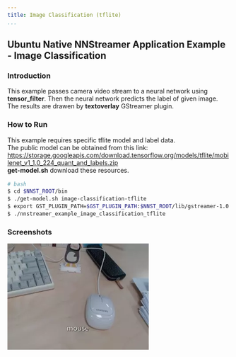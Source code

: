```yaml
---
title: Image Classification (tflite)
...
```


## Ubuntu Native NNStreamer Application Example - Image Classification
### Introduction
This example passes camera video stream to a neural network using **tensor_filter**. 
Then the neural network predicts the label of given image. The results are drawen by **textoverlay** GStreamer plugin.

### How to Run
This example requires specific tflite model and label data.  
The public model can be obtained from this link: https://storage.googleapis.com/download.tensorflow.org/models/tflite/mobilenet_v1_1.0_224_quant_and_labels.zip   
**get-model.<span>sh** download these resources.
```bash
# bash
$ cd $NNST_ROOT/bin
$ ./get-model.sh image-classification-tflite
$ export GST_PLUGIN_PATH=$GST_PLUGIN_PATH:$NNST_ROOT/lib/gstreamer-1.0
$ ./nnstreamer_example_image_classification_tflite
```

### Screenshots
![Alt me](./image_classification_tflite_demo.webp)
